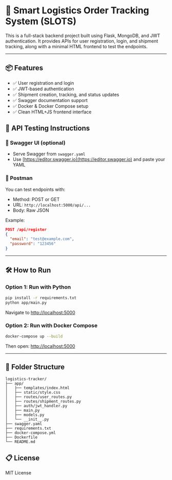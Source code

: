# 🚚 Smart Logistics Order Tracking System (SLOTS)

This is a full-stack backend project built using Flask, MongoDB, and JWT authentication. It provides APIs for user registration, login, and shipment tracking, along with a minimal HTML frontend to test the endpoints.

---

## 📦 Features
- ✅ User registration and login
- ✅ JWT-based authentication
- ✅ Shipment creation, tracking, and status updates
- ✅ Swagger documentation support
- ✅ Docker & Docker Compose setup
- ✅ Clean HTML+JS frontend interface


## 🧪 API Testing Instructions

### 🔧 Swagger UI (optional)
- Serve Swagger from `swagger.yaml`
- Use [https://editor.swagger.io](https://editor.swagger.io) and paste your YAML

### 🧪 Postman
You can test endpoints with:
- Method: POST or GET
- URL: `http://localhost:5000/api/...`
- Body: Raw JSON

Example:
```json
POST /api/register
{
  "email": "test@example.com",
  "password": "123456"
}
```

---

## 🛠 How to Run

### Option 1: Run with Python
```bash
pip install -r requirements.txt
python app/main.py
```
Navigate to [http://localhost:5000](http://localhost:5000)

### Option 2: Run with Docker Compose
```bash
docker-compose up --build
```
Then open: [http://localhost:5000](http://localhost:5000)

---

## 📂 Folder Structure
```
logistics-tracker/
├── app/
│   ├── templates/index.html
│   ├── static/style.css
│   ├── routes/user_routes.py
│   ├── routes/shipment_routes.py
│   ├── auth/jwt_handler.py
│   ├── main.py
│   ├── models.py
│   └── __init__.py
├── swagger.yaml
├── requirements.txt
├── docker-compose.yml
├── Dockerfile
└── README.md
```


## 📋 License
MIT License 
